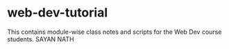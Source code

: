 # web-dev-tutorial
This contains module-wise class notes and scripts for the Web Dev course students.
 SAYAN NATH